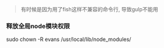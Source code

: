 > 有时候是因为用了fish这样不兼容的命令行, 导致gulp不能用


### 释放全局node模块权限
 sudo chown -R evans /usr/local/lib/node_modules/

